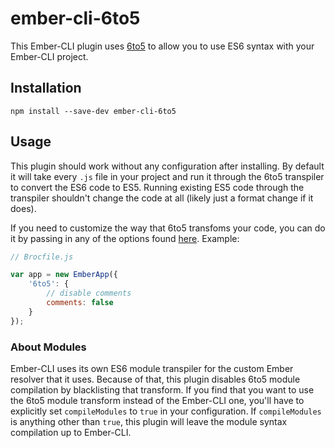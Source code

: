# ember-cli-6to5

This Ember-CLI plugin uses [6to5](https://6to5.org/index.html) to allow you to use ES6 syntax with your
Ember-CLI project.

## Installation

```
npm install --save-dev ember-cli-6to5
```

## Usage

This plugin should work without any configuration after installing. By default it will take every `.js` file
in your project and run it through the 6to5 transpiler to convert the ES6 code to ES5. Running existing ES5 code
through the transpiler shouldn't change the code at all (likely just a format change if it does).

If you need to customize the way that 6to5 transfoms your code, you can do it by passing in any of the options
found [here](https://6to5.org/usage.html#options). Example:

```js
// Brocfile.js

var app = new EmberApp({
	'6to5': {
		// disable comments
		comments: false
	}
});
```

### About Modules

Ember-CLI uses its own ES6 module transpiler for the custom Ember resolver that it uses. Because of that,
this plugin disables 6to5 module compilation by blacklisting that transform. If you find that you want to use
the 6to5 module transform instead of the Ember-CLI one, you'll have to explicitly set `compileModules` to `true`
in your configuration. If `compileModules` is anything other than `true`, this plugin will leave the module
syntax compilation up to Ember-CLI.

